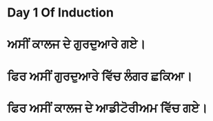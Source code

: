 # Day 1 Of Induction 
# ਅਸੀਂ ਕਾਲਜ ਦੇ ਗੁਰਦੁਆਰੇ ਗਏ।
# ਫਿਰ ਅਸੀਂ ਗੁਰਦੁਆਰੇ ਵਿੱਚ ਲੰਗਰ ਛਕਿਆ। 
# ਫਿਰ ਅਸੀਂ ਕਾਲਜ ਦੇ ਆਡੀਟੋਰੀਅਮ ਵਿੱਚ ਗਏ। 
